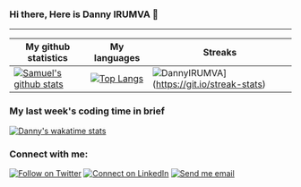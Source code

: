 ### Hi there, Here is Danny IRUMVA 👋

___

|My github statistics|My languages|Streaks|
|-|-|-|
|[![Samuel's github stats](https://github-readme-stats.vercel.app/api?username=dannyirumva&count_private=true&show_icons=true&theme=dark&hide_title=true)](https://github.com/dannyirumva)|[![Top Langs](https://github-readme-stats.vercel.app/api/top-langs/?username=dannyirumva&show_icons=true&langs_count=10&theme=dark&layout=compact&hide_title=true)](https://github.com/dannyirumva)|![DannyIRUMVA](https://github-readme-streak-stats.herokuapp.com?user=dannyirumva)](https://git.io/streak-stats)

### My last week's coding time in brief

[![Danny's wakatime stats](https://github-readme-stats.vercel.app/api/wakatime?username=dannyirumva&layout=compact&theme=dark)](https://github.com/dannyirumva)


### Connect with me:

[![Follow on Twitter](https://img.shields.io/badge/--twitter?label=Twitter&logo=Twitter&style=social)](https://twitter.com/CreativesXenon) [![Connect on LinkedIn](https://img.shields.io/badge/--linkedin?label=LinkedIn&logo=LinkedIn&style=social)](https://www.linkedin.com/in/danny-irumva-063227205/) [![Send me email](https://img.shields.io/badge/--gmail?label=Gmail&logo=Gmail&style=social)](boyg87059@gmail.com)

